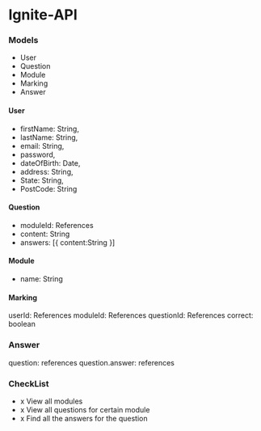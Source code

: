 # Ignite-API
### Models
* User
* Question
* Module
* Marking
* Answer

#### User
* firstName: String,
* lastName: String,
* email: String,
* password,
* dateOfBirth: Date,
* address: String,
* State: String,
* PostCode: String

#### Question
* moduleId: References
* content: String
* answers: [{
  content:String
}]

#### Module
* name: String

#### Marking
userId: References
moduleId: References
questionId: References
correct: boolean

### Answer
question: references
question.answer: references

### CheckList
* x View all modules
* x View all questions for certain module
* x Find all the answers for the question